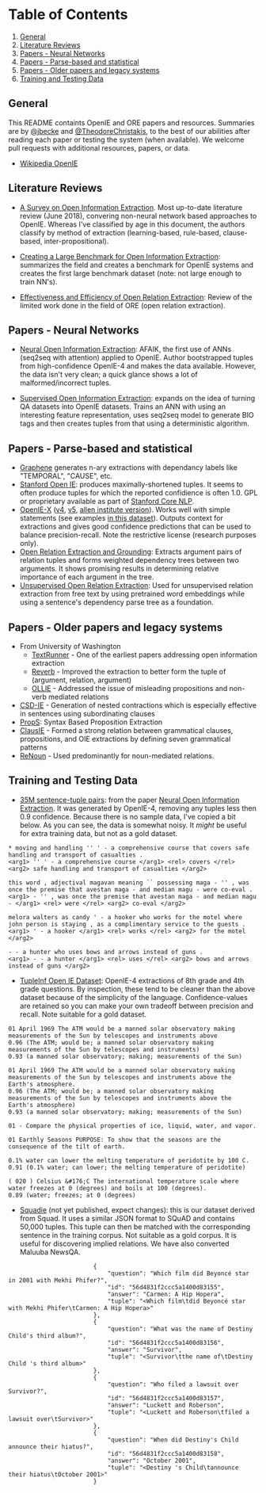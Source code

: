 # Table of Contents

1. [General](#general)
2. [Literature Reviews](#reviews)
3. [Papers - Neural Networks](#papers_nn)
4. [Papers - Parse-based and statistical](#papers_traditional)
5. [Papers - Older papers and legacy systems ](#papers_old)
6. [Training and Testing Data](#data)

## General <a name="general"></a>

This README containts OpenIE and ORE papers and resources. Summaries are by [@jbecke](https://github.com/jbecke) and [@TheodoreChristakis](https://github.com/TheodoreChristakis), to the best of our abilities after reading each paper or testing the system (when available). We welcome pull requests with additional resources, papers, or data.

* [Wikipedia OpenIE](https://en.wikipedia.org/wiki/Open_information_extraction)

## Literature Reviews <a name="reviews"></a>

* [A Survey on Open Information Extraction](https://arxiv.org/abs/1806.05599). Most up-to-date literature review (June 2018), convering non-neural network based approaches to OpenIE. Whereas I've classified by age in this document, the authors classify by method of extraction (learning-based, rule-based, clause-based, inter-propositional).

* [Creating a Large Benchmark for Open Information Extraction](http://www.aclweb.org/anthology/D16-1252): summarizes the field and creates a benchmark for OpenIE systems and creates the first large benchmark dataset (note: not large enough to train NN's). 

* [Effectiveness and Efficiency of Open Relation Extraction](http://www.anthology.aclweb.org/D/D13/D13-1043.pdf): Review of the limited work done in the field of ORE (open relation extraction).

## Papers - Neural Networks <a name="papers_nn"></a>

* [Neural Open Information Extraction](https://arxiv.org/pdf/1805.04270.pdf): AFAIK, the first use of ANNs (seq2seq with attention) applied to OpenIE. Author bootstrapped tuples from high-confidence OpenIE-4 and makes the data available. However, the data isn't very clean; a quick glance shows a lot of malformed/incorrect tuples.

* [Supervised Open Information Extraction](http://aclweb.org/anthology/N18-1081): expands on the idea of turning QA datasets into OpenIE datasets. Trains an ANN with using an interesting feature representation, uses seq2seq model to generate BIO tags and then creates tuples from that using a deterministic algorithm.

## Papers - Parse-based and statistical <a name="papers_traditional"></a>

* [Graphene](https://www.researchgate.net/publication/325734922_Graphene_Semantically-Linked_Propositions_in_Open_Information_Extraction?enrichId=rgreq-810ff916f1de8d82406f9bc1738f5f61-XXX&enrichSource=Y292ZXJQYWdlOzMyNTczNDkyMjtBUzo2MzY5NTQ2MzkwODU1NzFAMTUyODg3MzIyODAxNg%3D%3D&el=1_x_3&_esc=publicationCoverPdf) generates n-ary extractions with dependancy labels like "TEMPORAL", "CAUSE", etc.
* [Stanford Open IE](https://nlp.stanford.edu/software/openie.html): produces maximally-shortened tuples. It seems to often produce tuples for which the reported confidience is often 1.0. GPL or proprietary available as part of [Stanford Core NLP](https://stanfordnlp.github.io/CoreNLP/).
* [OpenIE-X](https://knowitall.github.io/openie/) ([v4](https://github.com/knowitall/openie), [v5](https://github.com/dair-iitd/OpenIE-standalone), [allen institute version](https://github.com/allenai/openie-standalone)). Works well with simple statements (see examples [in this dataset](http://data.allenai.org/tuple-ie/)). Outputs context for extractions and gives good confidence predictions that can be used to balance precision-recall. Note the restrictive license (research purposes only). 
* [Open Relation Extraction and Grounding](http://aclweb.org/anthology/I17-1086): Extracts argument pairs of relation tuples and forms weighted dependency trees between two arguments. It shows promising results in determining relative importance of each argument in the tree.
* [Unsupervised Open Relation Extraction](https://arxiv.org/pdf/1801.07174.pdf): Used for unsupervised relation extraction from free text by using pretrained word embeddings while using a sentence's dependency parse tree as a foundation.

## Papers - Older papers and legacy systems <a name="papers_old"></a>

* From University of Washington
  * [TextRunner](http://turing.cs.washington.edu/papers/ijcai07.pdf) - One of the earliest papers addressing open information extraction
  * [Reverb](http://reverb.cs.washington.edu/) - Improved the extraction to better form the tuple of (argument, relation, argument)
  * [OLLIE](https://knowitall.github.io/ollie/) - Addressed the issue of misleading propositions and non-verb mediated relations
* [CSD-IE](https://ieeexplore.ieee.org/document/6693511/) - Generation of nested contractions which is especially effective in sentences using subordinating clauses
* [PropS](http://u.cs.biu.ac.il/~stanovg/props.html): Syntax Based Proposition Extraction
* [ClausIE](https://www.mpi-inf.mpg.de/departments/databases-and-information-systems/software/clausie/) - Formed a strong relation between grammatical clauses, propositions, and OIE extractions by defining seven grammatical patterns
* [ReNoun](http://www.aclweb.org/anthology/D14-1038) - Used predominantly for noun-mediated relations.


## Training and Testing Data <a name="data"></a>

* [35M sentence-tuple pairs](https://onedrive.live.com/?cid=c826c2d6f4c7d993&id=C826C2D6F4C7D993%213193&authkey=!AHj1kHDE5TSS0e8): from the paper [Neural Open Information Extraction](https://arxiv.org/pdf/1805.04270.pdf). It was generated by OpenIE-4, removing any tuples less then 0.9 confidence. Because there is no sample data, I've copied a bit below. As you can see, the data is somewhat noisy. It *might* be useful for extra training data, but not as a gold dataset. 
```
* moving and handling '' ' - a comprehensive course that covers safe handling and transport of casualties .
<arg1> '' ' - a comprehensive course </arg1> <rel> covers </rel> <arg2> safe handling and transport of casualties </arg2>

this word , adjectival magavan meaning `` possessing maga - '' , was once the premise that avestan maga - and median magu - were co-eval .
<arg1> - '' , was once the premise that avestan maga - and median magu - </arg1> <rel> were </rel> <arg2> co-eval </arg2>

melora walters as candy ' - a hooker who works for the motel where john person is staying , as a complimentary service to the guests .
<arg1> ' - a hooker </arg1> <rel> works </rel> <arg2> for the motel </arg2>

- - a hunter who uses bows and arrows instead of guns .
<arg1> - - a hunter </arg1> <rel> uses </rel> <arg2> bows and arrows instead of guns </arg2>
```

* [TupleInf Open IE Dataset](http://data.allenai.org/tuple-ie/): OpenIE-4 extractions of 8th grade and 4th grade questions. By inspection, these tend to be cleaner than the above dataset because of the simplicity of the language. Confidence-values are retained so you can make your own tradeoff between precision and recall. Note suitable for a gold dataset.
```
01 April 1969 The ATM would be a manned solar observatory making measurements of the Sun by telescopes and instruments above 
0.96 (The ATM; would be; a manned solar observatory making measurements of the Sun by telescopes and instruments)
0.93 (a manned solar observatory; making; measurements of the Sun)

01 April 1969 The ATM would be a manned solar observatory making measurements of the Sun by telescopes and instruments above the Earth's atmosphere.
0.96 (The ATM; would be; a manned solar observatory making measurements of the Sun by telescopes and instruments above the Earth's atmosphere)
0.93 (a manned solar observatory; making; measurements of the Sun)

01 - Compare the physical properties of ice, liquid, water, and vapor.

01 Earthly Seasons PURPOSE: To show that the seasons are the consequence of the tilt of earth.

0.1% water can lower the melting temperature of peridotite by 100 C.
0.91 (0.1% water; can lower; the melting temperature of peridotite)

( 020 ) Celsius &#176;C The international temperature scale where water freezes at 0 (degrees) and boils at 100 (degrees).
0.89 (water; freezes; at 0 (degrees)
```
* [Squadie](https://github.com/NPCai/Squadie) (not yet published, expect changes): this is our dataset derived from Squad. It uses a similar JSON format to SQuAD and contains 50,000 tuples. This tuple can then be matched with the corresponding sentence in the training corpus. Not suitable as a gold corpus. It is useful for discovering implied relations. We have also converted Maluuba NewsQA.
```
                        {
                            "question": "Which film did Beyoncé star in 2001 with Mekhi Phifer?",
                            "id": "56d4831f2ccc5a1400d83155",
                            "answer": "Carmen: A Hip Hopera",
                            "tuple": "<Which film\tdid Beyoncé star with Mekhi Phifer\tCarmen: A Hip Hopera>"
                        },
                        {
                            "question": "What was the name of Destiny Child's third album?",
                            "id": "56d4831f2ccc5a1400d83156",
                            "answer": "Survivor",
                            "tuple": "<Survivor\tthe name of\tDestiny Child 's third album>"
                        },
                        {
                            "question": "Who filed a lawsuit over Survivor?",
                            "id": "56d4831f2ccc5a1400d83157",
                            "answer": "Luckett and Roberson",
                            "tuple": "<Luckett and Roberson\tfiled a lawsuit over\tSurvivor>"
                        },
                        {
                            "question": "When did Destiny's Child announce their hiatus?",
                            "id": "56d4831f2ccc5a1400d83158",
                            "answer": "October 2001",
                            "tuple": "<Destiny 's Child\tannounce their hiatus\tOctober 2001>"
                        }
```
